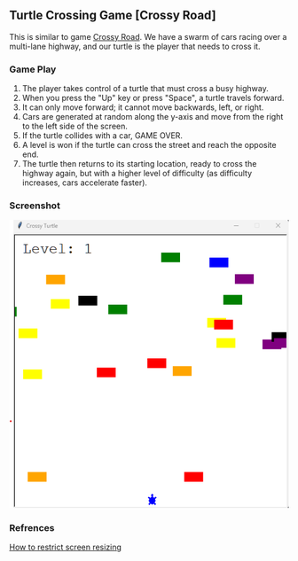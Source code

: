 ## Turtle Crossing Game [Crossy Road]

This is similar to game [Crossy Road](https://play.google.com/store/apps/details?id=com.yodo1.crossyroad&hl=en&gl=US). We have a swarm of cars racing over a multi-lane highway, and our turtle is the player that needs to cross it.

### Game Play
1. The player takes control of a turtle that must cross a busy highway.
2. When you press the "Up" key or press "Space", a turtle travels forward. 
3. It can only move forward; it cannot move backwards, left, or right.
4. Cars are generated at random along the y-axis and move from the right to the left side of the screen.
5. If the turtle collides with a car, GAME OVER.
6. A level is won if the turtle can cross the street and reach the opposite end.
7. The turtle then returns to its starting location, ready to cross the highway again, but with a higher level of difficulty (as difficulty increases, cars accelerate faster).

### Screenshot
![Game Play](screenshot\game_play.png "Game Play")

### Refrences
[How to restrict screen resizing](https://stackoverflow.com/questions/48629444/python-turtle-disable-window-resize)